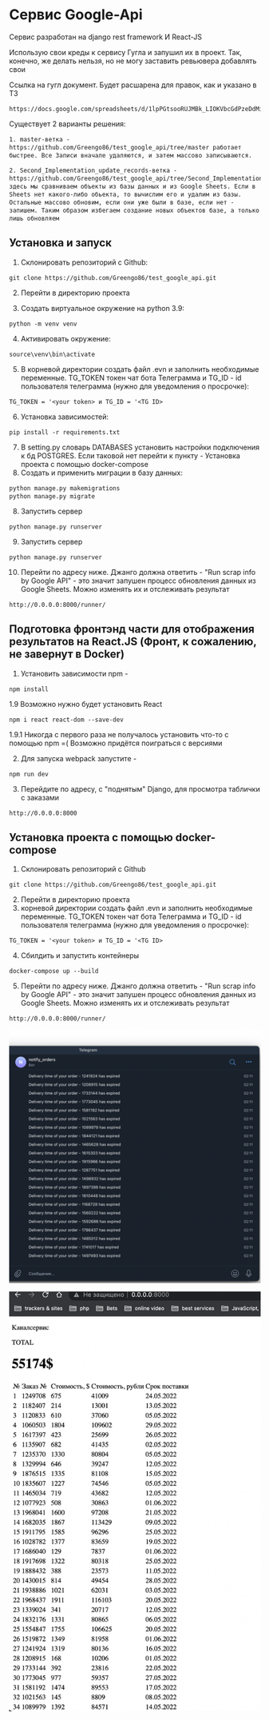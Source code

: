 # Сервис Google-Api

Сервис разработан на django rest framework И React-JS

Использую свои креды к сервису Гугла и запушил их в проект. Так, конечно, же делать нельзя, но не могу заставить ревьювера добавлять свои

Ссылка на гугл документ. Будет расшарена для правок, как и указано в ТЗ

````
https://docs.google.com/spreadsheets/d/1lpPGtsooRUJMBk_LIOKVbcGdPzeDdMiAaexn9KhYdME/edit#gid=0
````

Cуществует 2 варианты решения:
````
1. master-ветка - https://github.com/Greengo86/test_google_api/tree/master работает быстрее. Все Записи вначале удаляются, и затем массово записываются.
````

````
2. Second_Implementation_update_records-ветка - https://github.com/Greengo86/test_google_api/tree/Second_Implementation_update_records  здесь мы сравниваем объекты из базы данных и из Google Sheets. Если в Sheets нет какого-либо обьекта, то вычислим его и удалим из базы. Остальные массово обновим, если они уже были в базе, если нет - запишем. Таким образом избегаем создание новых объектов базе, а только лишь обновляем
````

## Установка и запуск

1. Склонировать репозиторий с Github:

````
git clone https://github.com/Greengo86/test_google_api.git
````
2. Перейти в директорию проекта

3. Создать виртуальное окружение на python 3.9:

````
python -m venv venv
````

4. Активировать окружение: 

````
source\venv\bin\activate
````

5. В корневой директории создать файл .evn и заполнить необходимые переменные. TG_TOKEN токен чат бота Телеграмма и TG_ID - id пользователя телеграмма (нужно для уведомления о просрочке):
```
TG_TOKEN = '<your token> и TG_ID = '<TG ID>
```
 
6. Установка зависимостей:

```
pip install -r requirements.txt
```
7. В setting.py cловарь DATABASES установить настройки подключения к бд POSTGRES. Если таковой нет перейти к пункту -  Установка проекта с помощью docker-compose
8. Создать и применить миграции в базу данных:
```
python manage.py makemigrations
python manage.py migrate
```
8. Запустить сервер
```
python manage.py runserver
```

9. Запустить сервер
```
python manage.py runserver
```

10. Перейти по адресу ниже. Джанго должна ответить - "Run scrap info by Google API" - это значит запушен процесс обновления данных из Google Sheets. Можно изменять их и отслеживать результат
```
http://0.0.0.0:8000/runner/
```

## Подготовка фронтэнд части для отображения результатов на React.JS (Фронт, к сожалению, не завернут в Docker)
1. Установить зависимости npm - 

```
npm install
```

1.9 Возможно нужно будет установить React
```
npm i react react-dom --save-dev
```
1.9.1 Никогда с первого раза не получалось установить что-то с помощью npm =( Возможно придётся поиграться с версиями

2. Для запуска webpack запустите - 
```
npm run dev
```

3. Перейдите по адресу, с "поднятым" Django,  для просмотра таблички с заказами
```
http://0.0.0.0:8000
```

## Установка проекта с помощью docker-compose
1. Склонировать репозиторий с Github
```
git clone https://github.com/Greengo86/test_google_api.git
```
2. Перейти в директорию проекта
3. корневой директории создать файл .evn и заполнить необходимые переменные. TG_TOKEN токен чат бота Телеграмма и TG_ID - id пользователя телеграмма (нужно для уведомления о просрочке):
```
TG_TOKEN = '<your token> и TG_ID = '<TG ID>
```

4. Сбилдить и запустить контейнеры
``` 
docker-compose up --build
 ```

5. Перейти по адресу ниже. Джанго должна ответить - "Run scrap info by Google API" - это значит запушен процесс обновления данных из Google Sheets. Можно изменять их и отслеживать результат
```
http://0.0.0.0:8000/runner/
```

![TG](https://github.com/Greengo86/test_google_api/blob/Second_Implementation_update_records/TG%20Notify.png)

![React](https://github.com/Greengo86/test_google_api/blob/Second_Implementation_update_records/React.png)